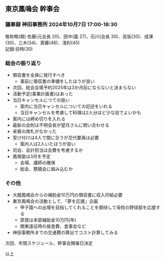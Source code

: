 ## 東京鳳鳴会 幹事会
### 議事録 神田事務所 2024年10月7日 17:00-18:30

敬称略(期) 
佐藤(元会長 20)、田中(義 27)、石川(会長 30)、高坂(30)、成澤(30)、三木(34)、斎藤(46)、浅利(45) <br/>
記録:目時(30)<br/>

### 総会の振り返り
- 領収書を全員に発行すべき
  - 事前に領収書の準備をしたほうが良い
 - 次回、総会会場予約2025年は3か月前にならないと決まらない
 - 活動予定(事業計画書)はあった
- 当日キャンセルにつての扱い
  - 案内に当日キャンセルについての記述をいれる
  - 当日キャンセルを考慮して料理は2人分ほど少な目でよいかも
- 案内には締め切りを入れる
- 最新の会則は不明会長が望月さんに問い合わせる
- 来賓の席札がなかった
- 受け付けは4人で間に合うが交代要員は必要
  - 案内人は2人いたほうが良い
- 司会、会計担当は会費を考慮するか
 - 鳳鳴塾は3月を予定
   - 会場、講師の確保
   - 総会、懇親会に組み込むか
     
### その他
- 大館鳳鳴会からの補助金10万円の領収書に収入印紙必要
- 東京鳳鳴会の活動として、「夢を応援」企画
  - 甲子園への出場を目指してくれることを期待して母校の野球部を応援する
  - 原資は本部補助金10万円(年)
  - 関東遠征時の昼食費、食事会など
- 神田事務所までの交通費の算出でコスト計算してみる
 
次回、年間スケジュール、幹事会開催日決定

以上
